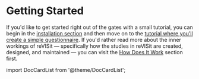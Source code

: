 # Getting Started

If you'd like to get started right out of the gates with a small tutorial, you can begin in the [installation section](installation) and then move on to the [tutorial where you'll create a simple questionnaire](your-first-study). If you'd rather read more about the inner workings of reVISit — specifically how the studies in reVISit are created, designed, and maintained — you can visit the [How Does It Work](how-does-it-work) section first.

import DocCardList from '@theme/DocCardList';

<DocCardList />